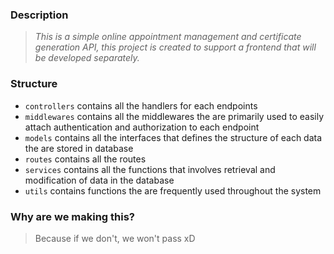 ### Description
> *This is a simple online appointment management and certificate generation API, this project is created to support a frontend that will be developed separately.*

### Structure
- `controllers` contains all the handlers for each endpoints
- `middlewares` contains all the middlewares the are primarily used to easily attach authentication and authorization to each endpoint
- `models` contains all the interfaces that defines the structure of each data the are stored in database
- `routes` contains all the routes
- `services` contains all the functions that involves retrieval and modification of data in the database
- `utils` contains functions the are frequently used throughout the system 

### Why are we making this?
> Because if we don't, we won't pass xD
